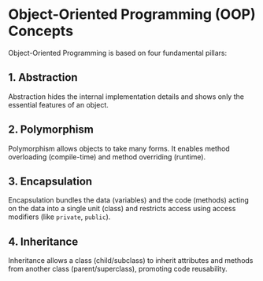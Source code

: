 # Object-Oriented Programming (OOP) Concepts
Object-Oriented Programming is based on four fundamental pillars:
## 1. Abstraction
Abstraction hides the internal implementation details and shows only the essential features of an object.  
## 2. Polymorphism
Polymorphism allows objects to take many forms. It enables method overloading (compile-time) and method overriding (runtime). 
## 3. Encapsulation
Encapsulation bundles the data (variables) and the code (methods) acting on the data into a single unit (class) and restricts access using access modifiers (like `private`, `public`).  
## 4. Inheritance
Inheritance allows a class (child/subclass) to inherit attributes and methods from another class (parent/superclass), promoting code reusability.  

